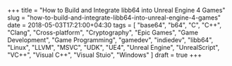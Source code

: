 +++
title = "How to Build and Integrate libb64 into Unreal Engine 4 Games"
slug = "how-to-build-and-integrate-libb64-into-unreal-engine-4-games"
date = 2018-05-03T17:21:00+04:30
tags = [ "base64", "b64", "C", "C++", "Clang", "Cross-platform", "Cryptography", "Epic Games", "Game Development", "Game Programming", "gamedev", "indiedev", "libb64", "Linux", "LLVM", "MSVC", "UDK", "UE4", "Unreal Engine", "UnrealScript", "VC++", "Visual C++", "Visual Stuio", "Windows" ]
draft = true
+++

<!--more-->
